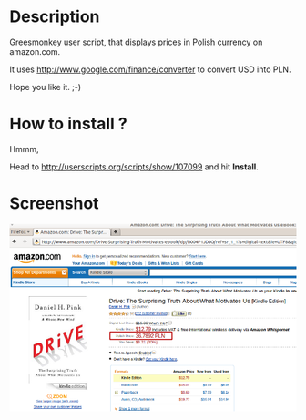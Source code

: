 Description
====
Greesmonkey user script, that displays prices in Polish currency on amazon.com.

It uses http://www.google.com/finance/converter to convert USD into PLN.

Hope you like it. ;-)



How to install ?
====
Hmmm,

Head to http://userscripts.org/scripts/show/107099 and hit **Install**.



Screenshot
====
<img src="https://github.com/iczechowski/amazon-polish-price/raw/master/amazon-pln-price.png">
